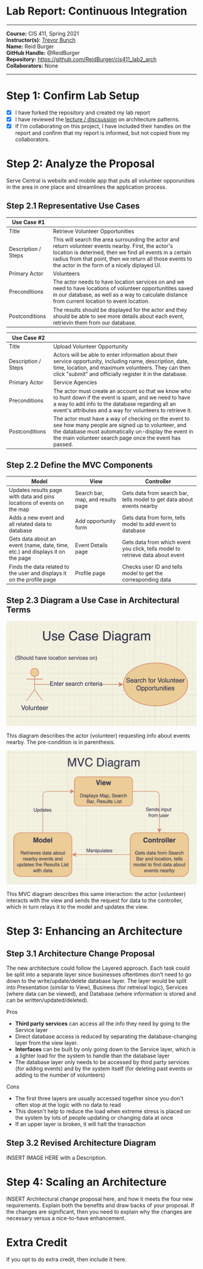 # Lab Report: Continuous Integration
___
**Course:** CIS 411, Spring 2021  
**Instructor(s):** [Trevor Bunch](https://github.com/trevordbunch)  
**Name:** Reid Burger   
**GitHub Handle:** @ReidBurger  
**Repository:** https://github.com/ReidBurger/cis411_lab2_arch  
**Collaborators:** None
___

# Step 1: Confirm Lab Setup
- [x] I have forked the repository and created my lab report
- [x] I have reviewed the [lecture / discsussion](../assets/04p1_SolutionArchitectures.pdf) on architecture patterns.
- [x] If I'm collaborating on this project, I have included their handles on the report and confirm that my report is informed, but not copied from my collaborators.

# Step 2: Analyze the Proposal
Serve Central is website and mobile app that puts all volunteer opporunities in the area in one place and streamlines the application process.

## Step 2.1 Representative Use Cases  

| Use Case #1 | |
|---|---|
| Title | Retrieve Volunteer Opportunities |
| Description / Steps | This will search the area surrounding the actor and return volunteer events nearby. First, the actor's location is deterined, then we find all events in a certain radius from that point, then we return all those events to the actor in the form of a nicely diplayed UI. |
| Primary Actor | Volunteers |
| Preconditions | The actor needs to have location services on and we need to have locations of volunteer opportunitites saved in our database, as well as a way to calculate distance from current location to event location. |
| Postconditions | The results should be displayed for the actor and they should be able to see more details about each event, retrievin them from our database. |

| Use Case #2 | |
|---|---|
| Title | Upload Volunteer Opportunity |
| Description / Steps | Actors will be able to enter information about their service opportunity, including name, description, date, time, location, and maximum volunteers. They can then click "submit" and officially register it in the database. |
| Primary Actor | Service Agencies |
| Preconditions | The actor must create an account so that we know who to hunt down if the event is spam, and we need to have a way to add info to the database regarding all an event's attributes and a way for volunteers to retrieve it. |
| Postconditions | The actor must have a way of checking on the event to see how many people are signed up to volunteer, and the database must automatically un-display the event in the main volunteer search page once the event has passed. |

## Step 2.2 Define the MVC Components

| Model | View | Controller |
|---|---|---|
| Updates results page with data and pins locations of events on the map | Search bar, map, and results page | Gets data from search bar, tells model to get data about events nearby |
| Adds a new event and all related data to database | Add opportunity form | Gets data from form, tells model to add event to database |
| Gets data about an event (name, date, time, etc.) and displays it on the page | Event Details page | Gets data from which event you click, tells model to retrieve data about event |
| Finds the data related to the user and displays it on the profile page | Profile page | Checks user ID and tells model to get the corresponding data |

## Step 2.3 Diagram a Use Case in Architectural Terms
![Use Case Diagram](../assets/use_case_diagram.png)

This diagram describes the actor (volunteer) requesting info about events nearby. The pre-condition is in parenthesis.

![MVC Diagram](../assets/mvc_diagram.png)

This MVC diagram describes this same interaction: the actor (volunteer) interacts with the view and sends the request for data to the controller, which in turn relays it to the model and updates the view.

# Step 3: Enhancing an Architecture

## Step 3.1 Architecture Change Proposal
The new architecture could follow the Layered approach. Each task could be split into a separate layer since businesses oftentimes don't need to go down to the write/update/delete database layer. The layer would be split into Presentation (similar to View), Business (for retreival logic), Services (where data can be viewed), and Database (where information is stored and can be written/updated/deleted). 

Pros
- **Third party services** can access all the info they need by going to the Service layer
- Direct database access is reduced by separating the database-changing layer from the view layer.
- **Interfaces** can be built by only going down to the Service layer, which is a lighter load for the system to handle than the database layer
- The database layer only needs to be accessed by third party services (for adding events) and by the system itself (for deleting past events or adding to the number of volunteers)

Cons
- The first three layers are usually accessed together since you don't often stop at the logic with no data to read
- This doesn't help to reduce the load when extreme stress is placed on the system by lots of people updating or changing data at once
- If an upper layer is broken, it will halt the transaction


## Step 3.2 Revised Architecture Diagram
INSERT IMAGE HERE with a Description.

# Step 4: Scaling an Architecture
INSERT Architectural change proposal here, and how it meets the four new requirements.  Explain both the benefits and draw backs of your proposal.  If the changes are significant, then you need to explain why the changes are necessary versus a nice-to-have enhancement.

# Extra Credit
If you opt to do extra credit, then include it here.